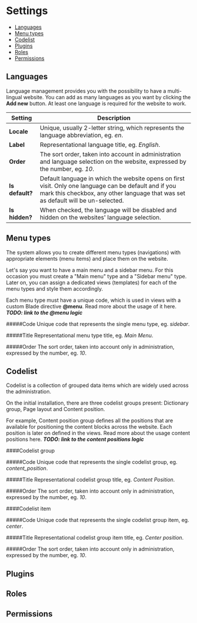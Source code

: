# Settings

- [Languages](#languages)
- [Menu types](#menu-types)
- [Codelist](#codelist)
- [Plugins](#plugins)
- [Roles](#roles)
- [Permissions](#permissions)

<a name="languages"></a>
## Languages

Language management provides you with the possibility to have a multi-lingual website. You can add as many languages as
you want by clicking the **Add new** button. At least one language is required for the website to work.

| Setting         | Description |
| ----------------|-------------|
| **Locale**      | Unique, usually 2-letter string, which represents the language abbreviation, eg. *en*. |
| **Label**       | Representational language title, eg. *English*. |
| **Order**       | The sort order, taken into account in administration and language selection on the website, expressed by the number, eg. *10*. |
| **Is default?** | Default language in which the website opens on first visit. Only one language can be default and if you mark this checkbox, any other language that was set as default will be un-selected. |
| **Is hidden?**  | When checked, the language will be disabled and hidden on the websites' language selection. |

<a name="menu-types"></a>
## Menu types

The system allows you to create different menu types (navigations) with appropriate elements (menu items) and place
them on the website. 

Let's say you want to have a main menu and a sidebar menu. For this occasion you must create a "Main menu" type and a
"Sidebar menu" type. Later on, you can assign a dedicated views (templates) for each of the menu types and style them
accordingly.

Each menu type must have a unique code, which is used in views with a custom Blade directive **@menu**.
Read more about the usage of it here. ***TODO: link to the @menu logic***

#####Code
Unique code that represents the single menu type, eg. *sidebar*.

#####Title
Representational menu type title, eg. *Main Menu*.

#####Order
The sort order, taken into account only in administration, expressed by the number, eg. *10*.

<a name="codelist"></a>
## Codelist

Codelist is a collection of grouped data items which are widely used across the administration. 

On the initial installation, there are three codelist groups present: Dictionary group, Page layout and Content 
position.

For example, Content position group defines all the positions that are available for positioning the content blocks
across the website. Each position is later on defined in the views.
Read more about the usage content positions here. ***TODO: link to the content positions logic***

####Codelist group

#####Code
Unique code that represents the single codelist group, eg. *content_position*.

#####Title
Representational codelist group title, eg. *Content Position*.

#####Order
The sort order, taken into account only in administration, expressed by the number, eg. *10*.

####Codelist item

#####Code
Unique code that represents the single codelist group item, eg. *center*.

#####Title
Representational codelist group item title, eg. *Center position*.

#####Order
The sort order, taken into account only in administration, expressed by the number, eg. *10*.

<a name="plugins"></a>
## Plugins

<a name="roles"></a>
## Roles

<a name="permissions"></a>
## Permissions